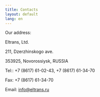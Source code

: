 ```yaml
---
title: Contacts
layout: default
lang: en
---
```

Our address:

Eltrans, Ltd.

211, Dzerzhinskogo ave.

353925, Novorossiysk, RUSSIA

Tel:: <span class="phone"> +7 (8617) 61-02-43, +7 (8617) 61-34-70</span>

Fax: <span class="phone"> +7 (8617) 61-34-70</span>

Email: <span class="phone">[info@eltrans.ru](mailto:info@eltrans.ru)</span>
